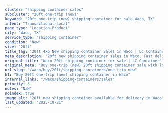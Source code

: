 ```yaml
---
cluster: "shipping container sales"
subcluster: "20ft one-trip (new)"
keyword: "20ft one-trip (new) shipping container for sale Waco, TX"
intent: "Transactional-Local"
page_type: "Location-Product"
city: "Waco, TX"
service_type: "shipping container"
condition: "New"
size: "20ft"
title_tag: "20ft 4xo New shipping container Sales in Waco | LC Container"
meta_description: "20ft new shipping container sales in Waco. Fast delivery, competitive pricing. Serving shipping containers area. Quote ID: 6YG. Call (214) 524-4168 for your free quote today."
original_title: "Waco 20ft shipping container for sale | LC Container"
original_meta: "Buy one-trip (new) 20ft shipping container sale with local delivery in Waco, TX. LC Container — local Since 2003. Request a fast quote today."
url_slug: "/waco/buy/20ft/shipping-containers/one-trip-new"
h1: "Buy 20ft one-trip (new) shipping container in Waco"
internal_links: "/waco/shipping-containers/sales"
priority: 3
notes: "NaN"
noindex: true
image_alt: "20ft new shipping container available for delivery in Waco"
last_updated: "2025-10-21"
---
```


<!-- TODO: Add unique city/inventory copy, images, and internal links here. -->
